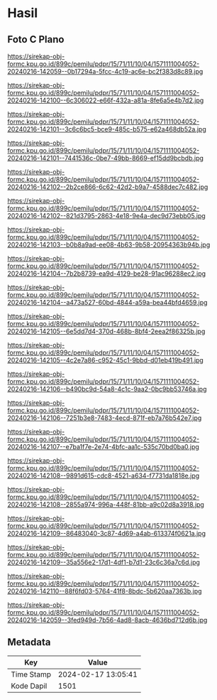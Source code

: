# Hasil

## Foto C Plano

https://sirekap-obj-formc.kpu.go.id/899c/pemilu/pdpr/15/71/11/10/04/1571111004052-20240216-142059--0b17294a-5fcc-4c19-ac6e-bc2f383d8c89.jpg

https://sirekap-obj-formc.kpu.go.id/899c/pemilu/pdpr/15/71/11/10/04/1571111004052-20240216-142100--6c306022-e66f-432a-a81a-8fe6a5e4b7d2.jpg

https://sirekap-obj-formc.kpu.go.id/899c/pemilu/pdpr/15/71/11/10/04/1571111004052-20240216-142101--3c6c6bc5-bce9-485c-b575-e62a468db52a.jpg

https://sirekap-obj-formc.kpu.go.id/899c/pemilu/pdpr/15/71/11/10/04/1571111004052-20240216-142101--7441536c-0be7-49bb-8669-ef15dd9bcbdb.jpg

https://sirekap-obj-formc.kpu.go.id/899c/pemilu/pdpr/15/71/11/10/04/1571111004052-20240216-142102--2b2ce866-6c62-42d2-b9a7-4588dec7c482.jpg

https://sirekap-obj-formc.kpu.go.id/899c/pemilu/pdpr/15/71/11/10/04/1571111004052-20240216-142102--821d3795-2863-4e18-9e4a-dec9d73ebb05.jpg

https://sirekap-obj-formc.kpu.go.id/899c/pemilu/pdpr/15/71/11/10/04/1571111004052-20240216-142103--b0b8a9ad-ee08-4b63-9b58-20954363b94b.jpg

https://sirekap-obj-formc.kpu.go.id/899c/pemilu/pdpr/15/71/11/10/04/1571111004052-20240216-142104--7b2b8739-ea9d-4129-be28-91ac96288ec2.jpg

https://sirekap-obj-formc.kpu.go.id/899c/pemilu/pdpr/15/71/11/10/04/1571111004052-20240216-142104--a473a527-60bd-4844-a59a-bea44bfd4659.jpg

https://sirekap-obj-formc.kpu.go.id/899c/pemilu/pdpr/15/71/11/10/04/1571111004052-20240216-142105--6e5dd7d4-370d-468b-8bf4-2eea2f86325b.jpg

https://sirekap-obj-formc.kpu.go.id/899c/pemilu/pdpr/15/71/11/10/04/1571111004052-20240216-142105--4c2e7a86-c952-45c1-9bbd-d01eb419b491.jpg

https://sirekap-obj-formc.kpu.go.id/899c/pemilu/pdpr/15/71/11/10/04/1571111004052-20240216-142106--b490bc9d-54a8-4c1c-9aa2-0bc9bb53746a.jpg

https://sirekap-obj-formc.kpu.go.id/899c/pemilu/pdpr/15/71/11/10/04/1571111004052-20240216-142106--7251b3e8-7483-4ecd-871f-eb7a76b542e7.jpg

https://sirekap-obj-formc.kpu.go.id/899c/pemilu/pdpr/15/71/11/10/04/1571111004052-20240216-142107--e7ba1f7e-2e74-4bfc-aa1c-535c70bd0ba0.jpg

https://sirekap-obj-formc.kpu.go.id/899c/pemilu/pdpr/15/71/11/10/04/1571111004052-20240216-142108--9891d615-cdc8-4521-a634-f7731da1818e.jpg

https://sirekap-obj-formc.kpu.go.id/899c/pemilu/pdpr/15/71/11/10/04/1571111004052-20240216-142108--2855a974-996a-448f-81bb-a9c02d8a3918.jpg

https://sirekap-obj-formc.kpu.go.id/899c/pemilu/pdpr/15/71/11/10/04/1571111004052-20240216-142109--86483040-3c87-4d69-a4ab-613374f0621a.jpg

https://sirekap-obj-formc.kpu.go.id/899c/pemilu/pdpr/15/71/11/10/04/1571111004052-20240216-142109--35a556e2-17d1-4df1-b7d1-23c6c36a7c6d.jpg

https://sirekap-obj-formc.kpu.go.id/899c/pemilu/pdpr/15/71/11/10/04/1571111004052-20240216-142110--88f6fd03-5764-41f8-8bdc-5b620aa7363b.jpg

https://sirekap-obj-formc.kpu.go.id/899c/pemilu/pdpr/15/71/11/10/04/1571111004052-20240216-142059--3fed949d-7b56-4ad8-8acb-4636bd712d6b.jpg


## Metadata

| Key        | Value               |
| ---------- | ------------------- |
| Time Stamp | 2024-02-17 13:05:41 |
| Kode Dapil | 1501                |



